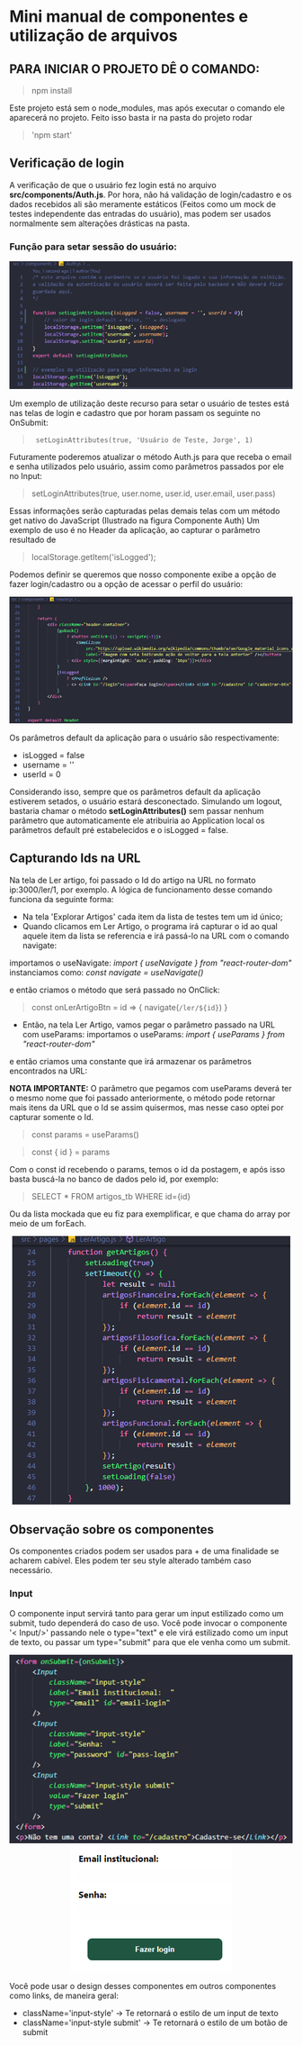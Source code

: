 # Mini manual de componentes e utilização de arquivos
## PARA INICIAR O PROJETO DÊ O COMANDO:
> npm install

Este projeto está sem o node_modules, mas após executar o comando ele aparecerá no projeto.
Feito isso basta ir na pasta do projeto rodar 
> 'npm start'

## Verificação de login
A verificação de que o usuário fez login está no arquivo **src/components/Auth.js**.
Por hora, não há validação de login/cadastro e os dados recebidos ali são meramente estáticos
(Feitos como um mock de testes independente das entradas do usuário), mas podem ser usados normalmente sem alterações drásticas na pasta.

### Função para setar sessão do usuário:
<p align="center">
  <img src="./screenshots/Auth.png" alt="Componente Auth" />
</p>
Um exemplo de utilização deste recurso para setar o usuário de testes está nas telas de login e cadastro
que por horam passam os seguinte no OnSubmit:

>      setLoginAttributes(true, 'Usuário de Teste, Jorge', 1)

Futuramente poderemos atualizar o método Auth.js para que receba o email e senha utilizados pelo usuário, assim como
parâmetros passados por ele no Input:

> setLoginAttributes(true, user.nome, user.id, user.email, user.pass)

Essas informações serão capturadas pelas demais telas com um método get nativo do JavaScript (Ilustrado na figura Componente Auth)
Um exemplo de uso é no Header da aplicação, ao capturar o parâmetro resultado de
> localStorage.getItem('isLogged');

Podemos definir se queremos que nosso componente exibe a opção de fazer login/cadastro ou a opção de acessar o perfil
do usuário:

<p align="center">
  <img src="./screenshots/Header.png" alt="Componente Header" />
</p>

Os parâmetros default da aplicação para o usuário são respectivamente:
* isLogged = false
* username = ''
* userId = 0

Considerando isso, sempre que os parâmetros default da aplicação estiverem setados, o usuário estará desconectado.
Simulando um logout, bastaria chamar o método **setLoginAttributes()** sem passar nenhum parâmetro que automaticamente
ele atribuiria ao Application local os parâmetros default pré estabelecidos e o isLogged = false.

## Capturando Ids na URL
Na tela de Ler artigo, foi passado o Id do artigo na URL no formato ip:3000/ler/1, por exemplo.
A lógica de funcionamento desse comando funciona da seguinte forma:

* Na tela 'Explorar Artigos' cada item da lista de testes tem um id único;
* Quando clicamos em Ler Artigo, o programa irá capturar o id ao qual aquele item da lista se referencia e irá passá-lo na URL com o comando navigate:

 importamos o useNavigate: *import { useNavigate } from "react-router-dom"*
 instanciamos como: *const navigate = useNavigate()*

 e então criamos o método que será passado no OnClick:
 > const onLerArtigoBtn = id => { navigate(`/ler/${id}`) }

 * Então, na tela Ler Artigo, vamos pegar o parâmetro passado na URL com useParams:
 importamos o useParams: *import { useParams } from "react-router-dom"*

 e então criamos uma constante que irá armazenar os parâmetros encontrados na URL:

 **NOTA IMPORTANTE:** O parâmetro que pegamos com useParams deverá ter o mesmo nome que foi passado anteriormente,
 o método pode retornar mais itens da URL que o Id se assim quisermos, mas nesse caso optei por capturar somente o Id.

 > const params = useParams()

> const { id } = params

Com o const id recebendo o params, temos o id da postagem, e após isso basta buscá-la no banco de dados pelo id, por exemplo:

> SELECT * FROM artigos_tb WHERE id={id}

Ou da lista mockada que eu fiz para exemplificar, e que chama do array por meio de um forEach.

<p align="center">
  <img src="./screenshots/LerArtigo.png" alt="Tela que exibe funcionamento provisório para pegar artigo específico." />
</p>

## Observação sobre os componentes
Os componentes criados podem ser usados para + de uma finalidade se acharem cabível. Eles podem ter seu style alterado também caso necessário.

### Input
O componente input servirá tanto para gerar um input estilizado como um submit, tudo dependerá do caso de uso.
Você pode invocar o componente '< Input/>' passando nele o type="text" e ele virá estilizado como um input de texto,
ou passar um type="submit" para que ele venha como um submit.

<p align="center">
  <img src="./screenshots/Login.png" alt="Código formulário de login" /><img src="./screenshots/LoginScreen.png" alt="Exibição formulário de login" />
</p>

Você pode usar o design desses componentes em outros componentes como links, de maneira geral:
* className='input-style' -> Te retornará o estilo de um input de texto
* className='input-style submit' -> Te retornará o estilo de um botão de submit